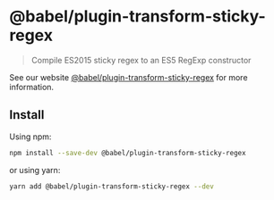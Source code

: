# @babel/plugin-transform-sticky-regex

> Compile ES2015 sticky regex to an ES5 RegExp constructor

See our website [@babel/plugin-transform-sticky-regex](https://babeljs.io/docs/en/next/babel-plugin-transform-sticky-regex.html) for more information.

## Install

Using npm:

```bash
npm install --save-dev @babel/plugin-transform-sticky-regex
```

or using yarn:

```bash
yarn add @babel/plugin-transform-sticky-regex --dev
```

